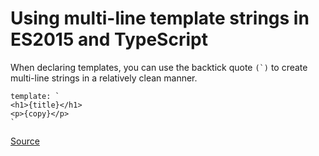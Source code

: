 # Using multi-line template strings in ES2015 and TypeScript

When declaring templates, you can use the backtick quote ``(`)`` to create multi-line strings in a relatively clean manner.

```
template: `
<h1>{title}</h1>
<p>{copy}</p>
`
```

[Source](https://angular.io/docs/ts/latest/tutorial/toh-pt1.html)	
